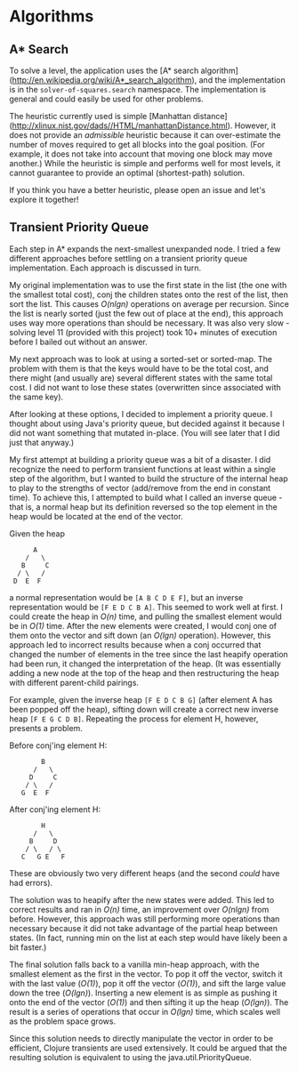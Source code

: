 # Algorithms

## A* Search
To solve a level, the application uses the [A* search algorithm]
(http://en.wikipedia.org/wiki/A*_search_algorithm), and the implementation is
in the `solver-of-squares.search` namespace.  The implementation is general
and could easily be used for other problems.

The heuristic currently used is simple [Manhattan distance]
(http://xlinux.nist.gov/dads//HTML/manhattanDistance.html).  However, it does
not provide an *admissible* heuristic because it can over-estimate the number
of moves required to get all blocks into the goal position.  (For example, it
does not take into account that moving one block may move another.)  While the
heuristic is simple and performs well for most levels, it cannot guarantee to
provide an optimal (shortest-path) solution.

If you think you have a better heuristic, please open an issue and let's explore
it together!

## Transient Priority Queue
Each step in A* expands the next-smallest unexpanded node.  I tried a few
different approaches before settling on a transient priority queue
implementation.  Each approach is discussed in turn.

My original implementation was to use the first state in the list (the one
with the smallest total cost), conj the children states onto the rest of the
list, then sort the list.  This causes _O(nlgn)_ operations on average per
recursion.  Since the list is nearly sorted (just the few out of place at the
end), this approach uses way more operations than should be necessary.  It was
also very slow - solving level 11 (provided with this project) took 10+ minutes
of execution before I bailed out without an answer.

My next approach was to look at using a sorted-set or sorted-map.  The problem
with them is that the keys would have to be the total cost, and there might
(and usually are) several different states with the same total cost.  I did not
want to lose these states (overwritten since associated with the same key).

After looking at these options, I decided to implement a priority queue.  I
thought about using Java's priority queue, but decided against it because I did
not want something that mutated in-place.  (You will see later that I did just
that anyway.)

My first attempt at building a priority queue was a bit of a disaster.  I did
recognize the need to perform transient functions at least within a single step
of the algorithm, but I wanted to build the structure of the internal heap to
play to the strengths of vector (add/remove from the end in constant time).  To
achieve this, I attempted to build what I called an inverse queue - that is, a
normal heap but its definition reversed so the top element in the heap would be
located at the end of the vector.

Given the heap
```
      A
    /   \
   B     C
  / \   /
 D  E  F
```

a normal representation would be `[A B C D E F]`, but an inverse representation
would be `[F E D C B A]`.  This seemed to work well at first.  I could create
the heap in _O(n)_ time, and pulling the smallest element would be in _O(1)_
time.  After the new elements were created, I would conj one of them onto the
vector and sift down (an _O(lgn)_ operation).  However, this approach led to
incorrect results because when a conj occurred that changed the number of
elements in the tree since the last heapify operation had been run, it changed
the interpretation of the heap.  (It was essentially adding a new node at the
top of the heap and then restructuring the heap with different parent-child
pairings.

For example, given the inverse heap `[F E D C B G]` (after element A has been
popped off the heap), sifting down will create a correct new inverse heap
`[F E G C D B]`.  Repeating the process for element H, however, presents a
problem.

Before conj'ing element H:
```
        B
      /   \
     D     C
    / \   /
   G  E  F
```


After conj'ing element H:
```
        H
      /   \
     B     D
    / \   / \
   C   G E   F
```

These are obviously two very different heaps (and the second *could* have had
errors).

The solution was to heapify after the new states were added.  This led to
correct results and ran in _O(n)_ time, an improvement over _O(nlgn)_ from
before.  However, this approach was still performing more operations than
necessary because it did not take advantage of the partial heap between states.
(In fact, running min on the list at each step would have likely been a bit
faster.)

The final solution falls back to a vanilla min-heap approach, with the smallest
element as the first in the vector.  To pop it off the vector, switch it with
the last value (_O(1)_), pop it off the vector (_O(1)_), and sift the large
value down the tree (_O(lgn)_).  Inserting a new element is as simple as pushing
it onto the end of the vector (_O(1)_) and then sifting it up the heap
(_O(lgn)_).  The result is a series of operations that occur in _O(lgn)_ time,
which scales well as the problem space grows.

Since this solution needs to directly manipulate the vector in order to be
efficient, Clojure transients are used extensively.  It could be argued that
the resulting solution is equivalent to using the java.util.PriorityQueue.

